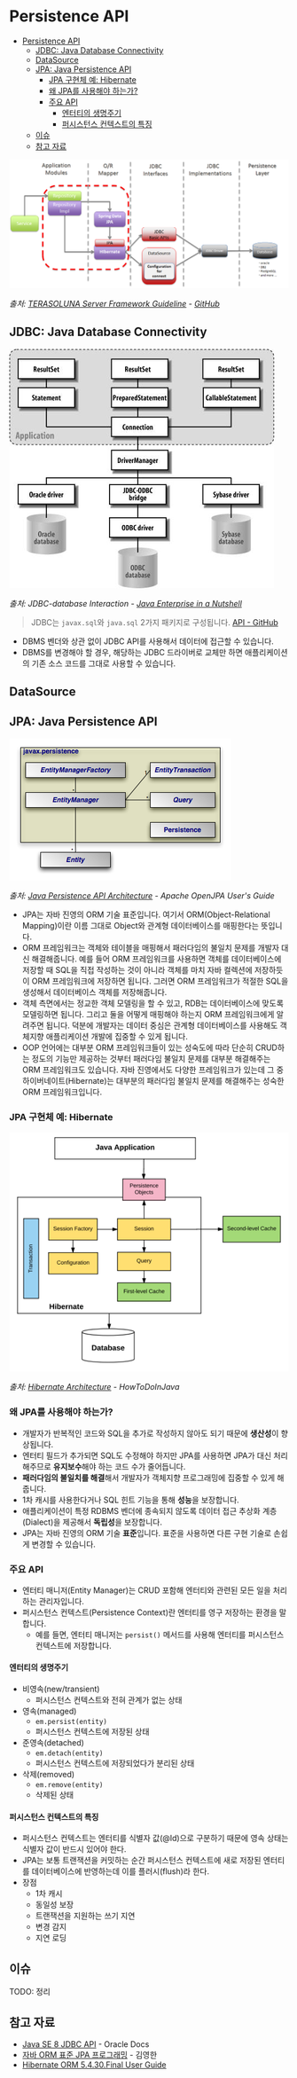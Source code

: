 # Persistence API

- [Persistence API](#persistence-api)
  - [JDBC: Java Database Connectivity](#jdbc-java-database-connectivity)
  - [DataSource](#datasource)
  - [JPA: Java Persistence API](#jpa-java-persistence-api)
    - [JPA 구현체 예: Hibernate](#jpa-구현체-예-hibernate)
    - [왜 JPA를 사용해야 하는가?](#왜-jpa를-사용해야-하는가)
    - [주요 API](#주요-api)
      - [엔터티의 생명주기](#엔터티의-생명주기)
      - [퍼시스턴스 컨텍스트의 특징](#퍼시스턴스-컨텍스트의-특징)
  - [이슈](#이슈)
  - [참고 자료](#참고-자료)

![dataaccess-jpa.png](images/dataaccess-jpa.png)

_출처: [TERASOLUNA Server Framework Guideline](https://terasolunaorg.github.io/guideline/5.1.1.RELEASE/en/ArchitectureInDetail/DataAccessJpa.html) - [GitHub](https://github.com/terasolunaorg/terasolunaorg.github.com)_

## JDBC: Java Database Connectivity

![jdbc-db-interaction.jpg](images/jdbc-db-interaction.jpg)

_출처: JDBC-database Interaction - [Java Enterprise in a Nutshell](https://flylib.com/books/en/2.177.1.75/1/)_

> JDBC는 `javax.sql`와 `java.sql` 2가지 패키지로 구성됩니다.
> [API - GitHub](https://github.com/openjdk/jdk/tree/master/src/java.sql/share/classes)

- DBMS 벤더와 상관 없이 JDBC API를 사용해서 데이터에 접근할 수 있습니다.
- DBMS를 변경해야 할 경우, 해당하는 JDBC 드라이버로 교체만 하면 애플리케이션의 기존 소스 코드를 그대로 사용할 수 있습니다.

## DataSource

## JPA: Java Persistence API

![jpa-architecture.png](images/jpa-architecture.png)

_출처: [Java Persistence API Architecture](http://openjpa.apache.org/builds/1.2.1/apache-openjpa-1.2.1/docs/manual/jpa_overview_arch.html) - Apache OpenJPA User's Guide_

- JPA는 자바 진영의 ORM 기술 표준입니다.
  여기서 ORM(Object-Relational Mapping)이란 이름 그대로 Object와 관계형 데이터베이스를 매핑한다는 뜻입니다.
- ORM 프레임워크는 객체와 테이블을 매핑해서 패러다임의 불일치 문제를 개발자 대신 해결해줍니다.
  예를 들어 ORM 프레임워크를 사용하면 객체를 데이터베이스에 저장할 때 SQL을 직접 작성하는 것이 아니라
  객체를 마치 자바 컬렉션에 저장하듯이 ORM 프레임워크에 저장하면 됩니다.
  그러면 ORM 프레임워크가 적절한 SQL을 생성해서 데이터베이스 객체를 저장해줍니다.
- 객체 측면에서는 정교한 객체 모델링을 할 수 있고, RDB는 데이터베이스에 맞도록 모델링하면 됩니다.
  그리고 둘을 어떻게 매핑해야 하는지 ORM 프레임워크에게 알려주면 됩니다.
  덕분에 개발자는 데이터 중심은 관계형 데이터베이스를 사용해도 객체지향 애플리케이션 개발에 집중할 수 있게 됩니다.
- OOP 언어에는 대부분 ORM 프레임워크들이 있는 성숙도에 따라 단순히 CRUD하는 정도의 기능만 제공하는 것부터
  패러다임 불일치 문제를 대부분 해결해주는 ORM 프레임워크도 있습니다.
  자바 진영에서도 다양한 프레임워크가 있는데 그 중
  하이버네이트(Hibernate)는 대부분의 패러다임 불일치 문제를 해결해주는 성숙한 ORM 프레임워크입니다.

### JPA 구현체 예: Hibernate

![hibernate-architecture.png](images/hibernate-architecture.png)

_출처: [Hibernate Architecture](https://howtodoinjava.com/hibernate-tutorials/) - HowToDoInJava_

### 왜 JPA를 사용해야 하는가?

- 개발자가 반복적인 코드와 SQL을 추가로 작성하지 않아도 되기 때문에 **생산성**이 향상됩니다.
- 엔터티 필드가 추가되면 SQL도 수정해야 하지만 JPA를 사용하면 JPA가 대신 처리해주므로 **유지보수**해야 하는 코드 수가 줄어듭니다.
- **패러다임의 불일치를 해결**해서 개발자가 객체지향 프로그래밍에 집중할 수 있게 해줍니다.
- 1차 캐시를 사용한다거나 SQL 힌트 기능을 통해 **성능**을 보장합니다.
- 애플리케이션이 특정 RDBMS 벤더에 종속되지 않도록 데이터 접근 추상화 계층(Dialect)을 제공해서 **독립성**을 보장합니다.
- JPA는 자바 진영의 ORM 기술 **표준**입니다. 표준을 사용하면 다른 구현 기술로 손쉽게 변경할 수 있습니다.

### 주요 API

- 엔터티 매니저(Entity Manager)는 CRUD 포함해 엔터티와 관련된 모든 일을 처리하는 관리자입니다.
- 퍼시스턴스 컨텍스트(Persistence Context)란 엔터티를 영구 저장하는 환경을 말합니다.
  - 예를 들면, 엔터티 매니저는 `persist()` 메서드를 사용해 엔터티를 퍼시스턴스 컨텍스트에 저장합니다.

#### 엔터티의 생명주기

- 비영속(new/transient)
  - 퍼시스턴스 컨텍스트와 전혀 관계가 없는 상태
- 영속(managed)
  - `em.persist(entity)`
  - 퍼시스턴스 컨텍스트에 저장된 상태
- 준영속(detached)
  - `em.detach(entity)`
  - 퍼시스턴스 컨텍스트에 저장되었다가 분리된 상태
- 삭제(removed)
  - `em.remove(entity)`
  - 삭제된 상태

#### 퍼시스턴스 컨텍스트의 특징

- 퍼시스턴스 컨텍스트는 엔터티를 식별자 값(@Id)으로 구분하기 때문에 영속 상태는 식별자 값이 반드시 있어야 한다.
- JPA는 보통 트랜잭션을 커밋하는 순간 퍼시스턴스 컨텍스트에 새로 저장된 엔터티를 데이터베이스에 반영하는데 이를 플러시(flush)라 한다.
- 장점
  - 1차 캐시
  - 동일성 보장
  - 트랜잭션을 지원하는 쓰기 지연
  - 변경 감지
  - 지연 로딩

## 이슈

TODO: 정리

## 참고 자료

- [Java SE 8 JDBC API](https://docs.oracle.com/javase/8/docs/technotes/guides/jdbc/) - Oracle Docs
- [자바 ORM 표준 JPA 프로그래밍](https://www.aladin.co.kr/shop/wproduct.aspx?isbn=9788960777330) - 김영한
- [Hibernate ORM 5.4.30.Final User Guide](https://docs.jboss.org/hibernate/orm/5.4/userguide/html_single/Hibernate_User_Guide.html#pc)
